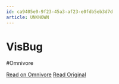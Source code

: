 ```yaml
---
id: ca9405e0-9f23-45a3-af23-e0fdb5eb3d7d
article: UNKNOWN
---
```


# VisBug
#Omnivore

[Read on Omnivore](https://omnivore.app/me/vis-bug-18d495a499e)
[Read Original](https://chromewebstore.google.com/detail/visbug/cdockenadnadldjbbgcallicgledbeoc)

